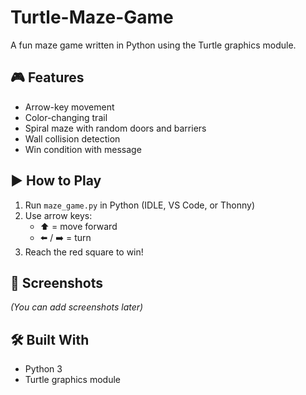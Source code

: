 # Turtle-Maze-Game

A fun maze game written in Python using the Turtle graphics module.

## 🎮 Features
- Arrow-key movement
- Color-changing trail
- Spiral maze with random doors and barriers
- Wall collision detection
- Win condition with message

## ▶️ How to Play
1. Run `maze_game.py` in Python (IDLE, VS Code, or Thonny)
2. Use arrow keys:
   - ⬆️ = move forward
   - ⬅️ / ➡️ = turn
3. Reach the red square to win!

## 📸 Screenshots
*(You can add screenshots later)*

## 🛠 Built With
- Python 3
- Turtle graphics module

